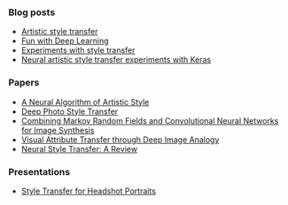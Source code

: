 ### Blog posts
* [Artistic style transfer](https://harishnarayanan.org/writing/artistic-style-transfer/)
* [Fun with Deep Learning](https://handong1587.github.io/deep_learning/2015/10/09/fun-with-deep-learning.html)
* [Experiments with style transfer](http://genekogan.com/works/style-transfer/)
* [Neural artistic style transfer experiments with Keras](https://www.bonaccorso.eu/2016/11/13/neural-artistic-style-transfer-experiments-with-keras/)

### Papers
* [A Neural Algorithm of Artistic Style](https://arxiv.org/pdf/1508.06576.pdf)
* [Deep Photo Style Transfer](https://arxiv.org/pdf/1703.07511.pdf)
* [Combining Markov Random Fields and Convolutional Neural Networks for
Image Synthesis](https://arxiv.org/pdf/1601.04589.pdf)
* [Visual Attribute Transfer through Deep Image Analogy](https://arxiv.org/abs/1705.01088)
* [Neural Style Transfer: A Review](https://arxiv.org/pdf/1705.04058.pdf)

### Presentations
* [Style Transfer for Headshot Portraits](https://people.csail.mit.edu/yichangshih/portrait_web/sig14_release.pdf)
